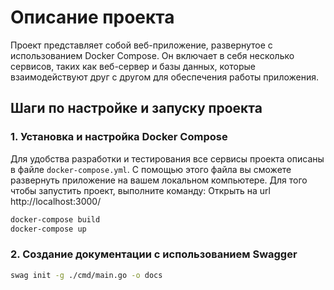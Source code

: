 # Описание проекта

Проект представляет собой веб-приложение, развернутое с использованием Docker Compose. Он включает в себя несколько сервисов, таких как веб-сервер и базы данных, которые взаимодействуют друг с другом для обеспечения работы приложения.

## Шаги по настройке и запуску проекта

### 1. Установка и настройка Docker Compose

Для удобства разработки и тестирования все сервисы проекта описаны в файле `docker-compose.yml`. С помощью этого файла вы сможете развернуть приложение на вашем локальном компьютере. Для того чтобы запустить проект, выполните команду: Открыть на url http://localhost:3000/

```bash
docker-compose build
docker-compose up
```

### 2. Создание документации с использованием Swagger

```bash
swag init -g ./cmd/main.go -o docs
```
